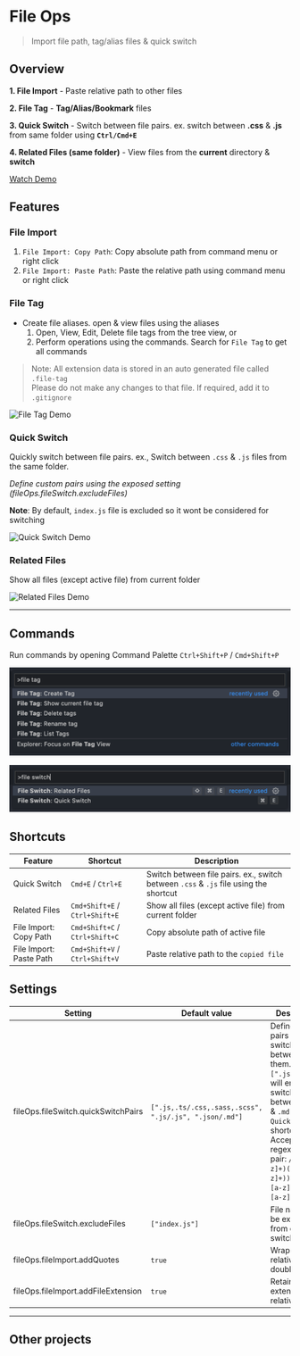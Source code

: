 # File Ops

> Import file path, tag/alias files & quick switch

## Overview

**1. File Import** - Paste relative path to other files

**2. File Tag** - **Tag/Alias/Bookmark** files

**3. Quick Switch** - Switch between file pairs. ex. switch between **.css** & **.js** from same folder using **`Ctrl/Cmd+E`**

**4. Related Files (same folder)** - View files from the **current** directory & **switch**

[Watch Demo](https://youtu.be/ze9KtYe3f48)

## Features

### File Import

1. `File Import: Copy Path`: Copy absolute path from command menu or right click
2. `File Import: Paste Path`: Paste the relative path using command menu or right click

### File Tag

- Create file aliases. open & view files using the aliases
  1. Open, View, Edit, Delete file tags from the tree view, or
  2. Perform operations using the commands. Search for `File Tag` to get all commands

> Note: All extension data is stored in an auto generated file called `.file-tag`  
> Please do not make any changes to that file. If required, add it to `.gitignore`

![File Tag Demo](assets/file-tag-demo.gif)

### Quick Switch

Quickly switch between file pairs. ex., Switch between `.css` & `.js` files from the same folder.

_Define custom pairs using the exposed setting (fileOps.fileSwitch.excludeFiles)_

**Note**: By default, `index.js` file is excluded so it wont be considered for switching

![Quick Switch Demo](assets/quick-switch-demo.gif)

### Related Files

Show all files (except active file) from current folder

![Related Files Demo](assets/related-files-demo.gif)

---

## Commands

Run commands by opening Command Palette `Ctrl+Shift+P` / `Cmd+Shift+P`

![File Tag Commands](assets/file-tag-commands.png)

![File Switch Commands](assets/file-switch-commands.png)

## Shortcuts

| Feature                 | Shortcut                       | Description                                                                           |
| ----------------------- | ------------------------------ | ------------------------------------------------------------------------------------- |
| Quick Switch            | `Cmd+E` / `Ctrl+E`             | Switch between file pairs. ex., switch between `.css` & `.js` file using the shortcut |
| Related Files           | `Cmd+Shift+E` / `Ctrl+Shift+E` | Show all files (except active file) from current folder                               |
| File Import: Copy Path  | `Cmd+Shift+C` / `Ctrl+Shift+C` | Copy absolute path of active file                                                     |
| File Import: Paste Path | `Cmd+Shift+V` / `Ctrl+Shift+V` | Paste relative path to the `copied file`                                              |

## Settings

| Setting                             | Default value                                          | Description                                                                                                                                                                                                                            |
| ----------------------------------- | ------------------------------------------------------ | -------------------------------------------------------------------------------------------------------------------------------------------------------------------------------------------------------------------------------------- |
| fileOps.fileSwitch.quickSwitchPairs | `[".js,.ts/.css,.sass,.scss", ".js/.js", ".json/.md"]` | Define file pairs to enable switch between them.ex., `[".json/.md"]`) will enable switching between `.json` & `.md` using `Quick Switch` shortcut. Accepted regex for a pair: `/^(\.[a-z]+)(,(\.[a-z]+))*\/(\.[a-z]+)(,(\.[a-z]+))*$/` |
| fileOps.fileSwitch.excludeFiles     | `["index.js"]`                                         | File names to be excluded from quick switch                                                                                                                                                                                            |
| fileOps.fileImport.addQuotes        | `true`                                                 | Wrap the relative path in double quotes                                                                                                                                                                                                |
| fileOps.fileImport.addFileExtension | `true`                                                 | Retain the file extension of relative path                                                                                                                                                                                             |

---

## Other projects

